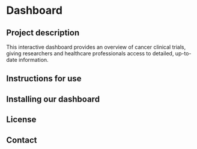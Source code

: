 # Dashboard
## Project description
This interactive dashboard provides an overview of cancer clinical trials, giving researchers and healthcare professionals access to detailed, up-to-date information. 


## Instructions for use 

## Installing our dashboard

## License 

## Contact

